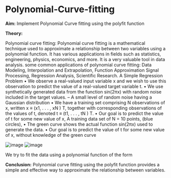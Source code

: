 # Polynomial-Curve-fitting


**Aim:** Implement Polynomial Curve fitting using the polyfit function

**Theory:** 

Polynomial curve fitting:
Polynomial curve fitting is a mathematical technique used to approximate a relationship between two variables using a polynomial function. It has various applications in fields such as statistics, engineering, physics, economics, and more.  It is a very valuable tool in data analysis.
some common applications of polynomial curve fitting: 
Data Modeling, Interpolation and Extrapolation, Function Approximation Signal Processing, Regression Analysis, Scientific Research.
A Simple Regression Problem 
• We observe a real-valued input variable x and we wish to use this observation to predict the value of a real-valued target variable t. 
• We use synthetically generated data from the function sin(2πx) with random noise included in the target values. – A small level of random noise having a Gaussian distribution 
• We have a training set comprising N observations of x, written x ≡ (x1, . . . , xN ) T, together with corresponding observations of the values of t, denoted t ≡ (t1, . . . , tN ) T. 
• Our goal is to predict the value of t for some new value of x,
A training data set of N = 10 points, (blue circles),
 • The green curve shows the actual function sin(2πx) used to generate the data. 
 • Our goal is to predict the value of t for some new value of x, without knowledge of the green curve


![image](https://github.com/AdityaPatil0718/Polynomial-Curve-fitting/assets/128233555/43f4c56e-e011-4d27-8784-ac657edc0f96)
![image](https://github.com/AdityaPatil0718/Polynomial-Curve-fitting/assets/128233555/d2813953-4ddb-4655-9427-a4904e3a12c4)

We try to fit the data using a polynomial function of the form
 



**Conclusion:**
Polynomial curve fitting using the polyfit function provides a simple and effective way to approximate the relationship between variables. 
